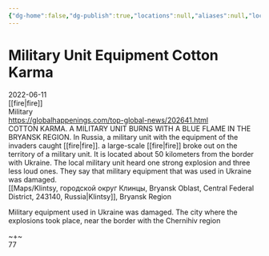 ```yaml
---
{"dg-home":false,"dg-publish":true,"locations":null,"aliases":null,"location":"Klintsy, Bryansk Region near Chernihiv region","title":"Military Unit Equipment Cotton Karma","tag":"fire, military","date":"2022-06-11","permalink":"/military-unit-equipment-cotton-karma/","dgHomeLink":true,"dgPassFrontmatter":true}
---
```



# Military Unit Equipment Cotton Karma

2022-06-11  
[[fire|fire]]  
Military  
https://globalhappenings.com/top-global-news/202641.html  
COTTON KARMA. A MILITARY UNIT BURNS WITH A BLUE FLAME IN THE BRYANSK REGION. In Russia, a military unit with the equipment of the invaders caught [[fire|fire]]. a large-scale [[fire|fire]] broke out on the territory of a military unit. It is located about 50 kilometers from the border with Ukraine. The local military unit heard one strong explosion and three less loud ones. They say that military equipment that was used in Ukraine was damaged.  
[[Maps/Klintsy, городской округ Клинцы, Bryansk Oblast, Central Federal District, 243140, Russia|Klintsy]], Bryansk Region

Military equipment used in Ukraine was damaged. The city where the explosions took place, near the border with the Chernihiv region

~+~  
77
